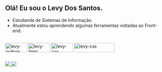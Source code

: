 ## Olá! Eu sou o Levy Dos Santos.

<!--
**lleevy/lleevy** is a ✨ _special_ ✨ repository because its `README.md` (this file) appears on your GitHub profile.

Here are some ideas to get you started:
-->

- Estudande de Sistemas de Informação.
- Atualmente estou aprendendo algumas ferramentas voltadas ao Front-end.

<br>
<div> 
  <img align="center" alt="levy-python" height="30" width="70" src="https://img.shields.io/badge/Python-3776AB?style=for-the-badge&logo=python&logoColor=white">
  <img align="center" alt="levy-html" height="30" width="70" src="https://img.shields.io/badge/HTML5-E34F26?style=for-the-badge&logo=html5&logoColor=white">
  <img align="center" alt="levy-css" height="30" width="70" src="https://img.shields.io/badge/CSS3-1572B6?style=for-the-badge&logo=css3&logoColor=white">
  <img align="center" alt="levy-css" height="30" width="130" src="https://img.shields.io/badge/Microsoft_Office-D83B01?style=for-the-badge&logo=microsoft-office&logoColor=white">
</div>

##

<div>
  <a href="https://www.linkedin.com/in/levy12" target="_blank"> <img src="https://img.shields.io/badge/LinkedIn-0077B5?style=for-the-badge&logo=linkedin&logoColor=white"> </a>
  <a href="mailto:levysilvasilva@hotmail.com" target="_blank"> <img src="https://img.shields.io/badge/Gmail-D14836?style=for-the-badge&logo=gmail&logoColor=white" target="_blank"> </a>
</div>
